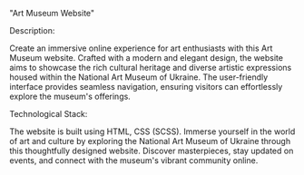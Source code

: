 "Art Museum Website"

Description:

Create an immersive online experience for art enthusiasts with this Art Museum website. Crafted with a modern and elegant design, the website aims to showcase the rich cultural heritage and diverse artistic expressions housed within the National Art Museum of Ukraine. The user-friendly interface provides seamless navigation, ensuring visitors can effortlessly explore the museum's offerings.

Technological Stack:

The website is built using HTML, CSS (SCSS).
Immerse yourself in the world of art and culture by exploring the National Art Museum of Ukraine through this thoughtfully designed website. Discover masterpieces, stay updated on events, and connect with the museum's vibrant community online.





